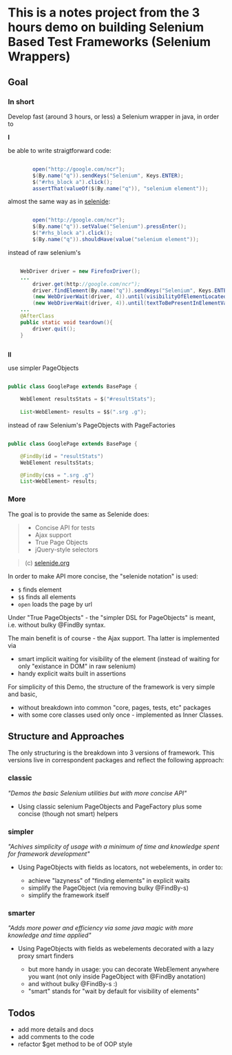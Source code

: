 # This is a notes project from the 3 hours demo on building Selenium Based Test Frameworks (Selenium Wrappers)

## Goal

### In short

Develop fast (around 3 hours, or less) a Selenium wrapper in java, in order to

**I**

be able to write straigtforward code:

```java

        open("http://google.com/ncr");
        $(By.name("q")).sendKeys("Selenium", Keys.ENTER);
        $("#rhs_block a").click();
        assertThat(valueOf($(By.name("q")), "selenium element"));
```

almost the same way as in [selenide](selenide.org):

```java

        open("http://google.com/ncr");
        $(By.name("q")).setValue("Selenium").pressEnter();
        $("#rhs_block a").click();
        $(By.name("q")).shouldHave(value("selenium element"));
```

instead of raw selenium's

```java

    WebDriver driver = new FirefoxDriver();
    ...
        driver.get(http://google.com/ncr");
        driver.findElement(By.name("q")).sendKeys("Selenium", Keys.ENTER);
        (new WebDriverWait(driver, 4)).until(visibilityOfElementLocated(By.cssSelector("#rhs_block a")).click();
        (new WebDriverWait(driver, 4)).until(textToBePresentInElementValue(By.name("q"), "selenium element"));
    ...
    @AfterClass
    public static void teardown(){
        driver.quit();
    }
    
```

**II**

use simpler PageObjects

```java

public class GooglePage extends BasePage {

    WebElement resultsStats = $("#resultStats");
    
    List<WebElement> results = $$(".srg .g");
```

instead of raw Selenium's PageObjects with PageFactories

```java

public class GooglePage extends BasePage {

    @FindBy(id = "resultStats")
    WebElement resultsStats;

    @FindBy(css = ".srg .g")
    List<WebElement> results;
```

### More

The goal is to provide the same as Selenide does:

> - Concise API for tests
> - Ajax support
> - True Page Objects
> - jQuery-style selectors

> (c) [selenide.org](http://selenide.org)


In order to make API more concise, the "selenide notation" is used: 

- `$` finds element
- `$$` finds all elements
- `open` loads the page by url

Under "True PageObjects" - the "simpler DSL for PageObjects" is meant, i.e. without bulky @FindBy syntax. 

The main benefit is of course - the Ajax support. Tha latter is implemented via 

- smart implicit waiting for visibility of the element (instead of waiting for only "existance in DOM" in raw selenium)
- handy explicit waits built in assertions

For simplicity of this Demo, the structure of the framework is very simple and basic, 

- without breakdown into common "core, pages, tests, etc" packages
- with some core classes used only once - implemented as Inner Classes.

## Structure and Approaches

The only structuring is the breakdown into 3 versions of framework. This versions live in correspondent packages and reflect the following approach:

### classic

_"Demos the basic Selenium utilities but with more concise API"_
  - Using classic selenium PageObjects and PageFactory plus some concise (though not smart) helpers

  
### simpler

_"Achives simplicity of usage with a minimum of time and knowledge spent for framework development"_

- Using PageObjects with fields as locators, not webelements, in order to:

    - achieve "lazyness" of "finding elements" in explicit waits
    - simplify the PageObject (via removing bulky @FindBy-s)
    - simplify the framework itself


### smarter

_"Adds more power and efficiency via some java magic with more knowledge and time applied"_

- Using PageObjects with fields as webelements decorated with a lazy proxy smart finders
  
    - but more handy in usage: you can decorate WebElement anywhere you want (not only inside PageObject with @FindBy anotation)
    - and without bulky @FindBy-s :)
    - "smart" stands for "wait by default for visibility of elements"
    
## Todos

- add more details and docs
- add comments to the code
- refactor $get method to be of OOP style